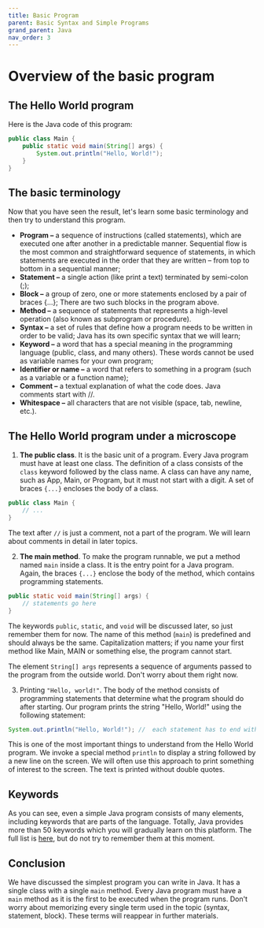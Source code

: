 ```yaml
---
title: Basic Program
parent: Basic Syntax and Simple Programs
grand_parent: Java
nav_order: 3
---
```


# Overview of the basic program

## The Hello World program

Here is the Java code of this program:

```java
public class Main {
    public static void main(String[] args) {
        System.out.println("Hello, World!");
    }
} 
```

## The basic terminology
Now that you have seen the result, let's learn some basic terminology and then try to understand this program.

- **Program –** a sequence of instructions (called statements), which are executed one after another in a predictable manner. Sequential flow is the most common and straightforward sequence of statements, in which statements are executed in the order that they are written – from top to bottom in a sequential manner;
- **Statement –** a single action (like print a text) terminated by semi-colon (;);
- **Block –** a group of zero, one or more statements enclosed by a pair of braces {...}; There are two such blocks in the program above.
- **Method –** a sequence of statements that represents a high-level operation (also known as subprogram or procedure).
- **Syntax –** a set of rules that define how a program needs to be written in order to be valid; Java has its own specific syntax that we will learn;
- **Keyword –** a word that has a special meaning in the programming language (public, class, and many others). These words cannot be used as variable names for your own program;
- **Identifier or name –** a word that refers to something in a program (such as a variable or a function name);
- **Comment –** a textual explanation of what the code does. Java comments start with //.
- **Whitespace –** all characters that are not visible (space, tab, newline, etc.).

## The Hello World program under a microscope


1. **The public class**. It is the basic unit of a program. Every Java program must have at least one class. The definition of a class consists of the `class` keyword followed by the class name. A class can have any name, such as App, Main, or Program, but it must not start with a digit. A set of braces `{...}` encloses the body of a class.

```java
public class Main {
    // ...
}
```

The text after `//` is just a comment, not a part of the program. We will learn about comments in detail in later topics.

2. **The main method**. To make the program runnable, we put a method named `main` inside a class. It is the entry point for a Java program. Again, the braces `{...}` enclose the body of the method, which contains programming statements.

```java
public static void main(String[] args) {
    // statements go here
}
```

The keywords `public`, `static`, and `void` will be discussed later, so just remember them for now. The name of this method (`main`) is predefined and should always be the same. Capitalization matters; if you name your first method like Main, MAIN or something else, the program cannot start.

The element `String[] args` represents a sequence of arguments passed to the program from the outside world. Don't worry about them right now.

3. Printing `"Hello, world!"`. The body of the method consists of programming statements that determine what the program should do after starting. Our program prints the string "Hello, World!" using the following statement:

```java
System.out.println("Hello, World!"); //  each statement has to end with ;
```

This is one of the most important things to understand from the Hello World program. We invoke a special method `println` to display a string followed by a new line on the screen. We will often use this approach to print something of interest to the screen. The text is printed without double quotes.


## Keywords
As you can see, even a simple Java program consists of many elements, including keywords that are parts of the language. Totally, Java provides more than 50 keywords which you will gradually learn on this platform. The full list is [here](https://en.wikipedia.org/wiki/List_of_Java_keywords), but do not try to remember them at this moment.


## Conclusion
We have discussed the simplest program you can write in Java. It has a single class with a single `main` method. Every Java program must have a `main` method as it is the first to be executed when the program runs. Don't worry about memorizing every single term used in the topic (syntax, statement, block). These terms will reappear in further materials.